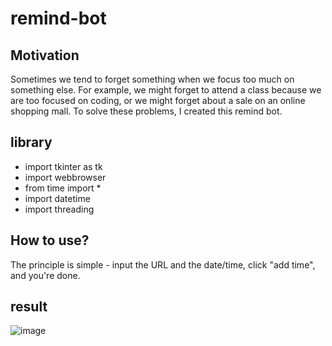 # remind-bot
## Motivation
Sometimes we tend to forget something when we focus too much on something else. For example, we might forget to attend a class because we are too focused on coding, or we might forget about a sale on an online shopping mall. To solve these problems, I created this remind bot.
## library
+ import tkinter as tk
+ import webbrowser
+ from time import *
+ import datetime
+ import threading
## How to use?
The principle is simple - input the URL and the date/time, click "add time", and you're done.
## result
![image](https://user-images.githubusercontent.com/87925027/232961106-64a180bb-b758-4133-926c-985ea5264915.png)
